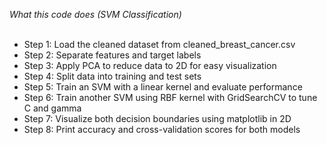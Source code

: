 *What this code does (SVM Classification)*<br><br>
- Step 1: Load the cleaned dataset from cleaned_breast_cancer.csv<br>
- Step 2: Separate features and target labels<br>
- Step 3: Apply PCA to reduce data to 2D for easy visualization<br>
- Step 4: Split data into training and test sets<br>
- Step 5: Train an SVM with a linear kernel and evaluate performance<br>
- Step 6: Train another SVM using RBF kernel with GridSearchCV to tune C and gamma<br>
- Step 7: Visualize both decision boundaries using matplotlib in 2D<br>
- Step 8: Print accuracy and cross-validation scores for both models<br>
